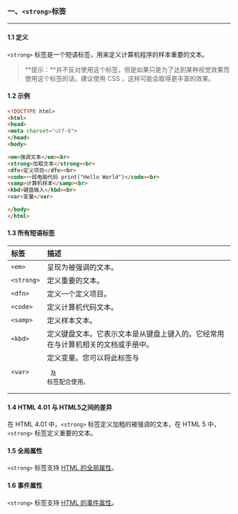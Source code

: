 ### 一、`<strong>`标签

---

#### 1.1 定义

`<strong>` 标签是一个短语标签，用来定义计算机程序的样本重要的文本。

>**提示：**并不反对使用这个标签，但是如果只是为了达到某种视觉效果而使用这个标签的话，建议使用 CSS ，这样可能会取得更丰富的效果。

#### 1.2 示例

```html
<!DOCTYPE html>
<html>
<head> 
<meta charset="utf-8"> 
</head>
<body>

<em>强调文本</em><br>
<strong>加粗文本</strong><br>
<dfn>定义项目</dfn><br>
<code>一段电脑代码 print("Hello World")</code><br>
<samp>计算机样本</samp><br>
<kbd>键盘输入</kbd><br>
<var>变量</var>

</body>
</html>
```

#### 1.3 所有短语标签

| 标签       | 描述                                                         |
| :--------- | :----------------------------------------------------------- |
| `<em>`     | 呈现为被强调的文本。                                         |
| `<strong>` | 定义重要的文本。                                             |
| `<dfn>`    | 定义一个定义项目。                                           |
| `<code>`   | 定义计算机代码文本。                                         |
| `<samp>`   | 定义样本文本。                                               |
| `<kbd>`    | 定义键盘文本。它表示文本是从键盘上键入的。它经常用在与计算机相关的文档或手册中。 |
| `<var>`    | 定义变量。您可以将此标签与 <pre> 及 <code> 标签配合使用。    |

#### 1.4 HTML 4.01 与 HTML5之间的差异

在 HTML 4.01 中，`<strong>` 标签定义加粗的被强调的文本，在 HTML 5 中，`<strong>` 标签定义重要的文本。

#### 1.5 全局属性

`<strong>` 标签支持 [HTML 的全局属性](https://www.runoob.com/tags/ref-standardattributes.html)。

#### 1.6 事件属性

`<strong>` 标签支持 [HTML 的事件属性](https://www.runoob.com/tags/ref-eventattributes.html)。
